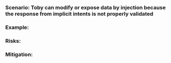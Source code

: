 ### Scenario: Toby can modify or expose data by injection because the response from implicit intents is not properly validated

### Example:

### Risks: 

### Mitigation: